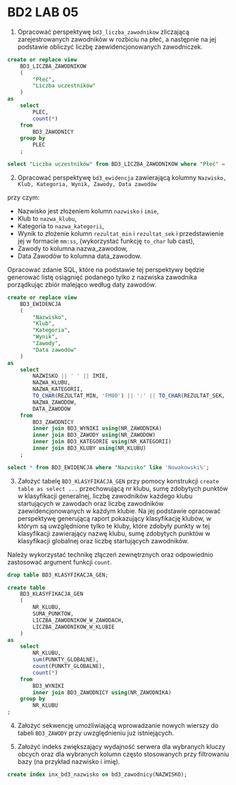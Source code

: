 # BD2 LAB 05

1. Opracować perspektywę `bd3_liczba_zawodnikow` zliczającą zarejestrowanych zawodników
w rozbiciu na płeć, a następnie na jej podstawie obliczyć liczbę zaewidencjonowanych
zawodniczek.

```sql
create or replace view 
    BD3_LICZBA_ZAWODNIKOW 
    (
        "Płeć", 
        "Liczba uczestników"
    ) 
as
    select 
        PLEC, 
        count(*)
    from
        BD3_ZAWODNICY
    group by
        PLEC
    ;

select "Liczba uczestników" from BD3_LICZBA_ZAWODNIKOW where "Płeć" = 'K';
```

2. Opracować perspektywę `bd3_ewidencja` zawierającą kolumny `Nazwisko, Klub, Kategoria, Wynik, Zawody, Data zawodów`

przy czym:
* Nazwisko jest złożeniem kolumn `nazwisko` i `imie`, 
* Klub to `nazwa_klubu`, 
* Kategoria to `nazwa_kategorii`, 
* Wynik to złożenie kolumn `rezultat_min` i `rezultat_sek` i przedstawienie jej w formacie `mm:ss`, (wykorzystać funkcję `to_char` lub cast), 
* Zawody to kolumna nazwa_zawodow, 
* Data Zawodów to kolumna data_zawodow.
  
Opracować zdanie SQL, które na podstawie tej perspektywy będzie generować listę osiągnięć
podanego tylko z nazwiska zawodnika porządkując zbiór malejąco według daty zawodów.

```sql
create or replace view
    BD3_EWIDENCJA
    (
        "Nazwisko",
        "Klub",
        "Kategoria",
        "Wynik",
        "Zawody",
        "Data zawodów"
    )
as
    select 
        NAZWISKO || ' ' || IMIE, 
        NAZWA_KLUBU, 
        NAZWA_KATEGORII, 
        TO_CHAR(REZULTAT_MIN, 'FM00') || ':' || TO_CHAR(REZULTAT_SEK, 'FM00'),
        NAZWA_ZAWODOW,
        DATA_ZAWODOW
    from
        BD3_ZAWODNICY
        inner join BD3_WYNIKI using(NR_ZAWODNIKA)
        inner join BD3_ZAWODY using(NR_ZAWODOW)
        inner join BD3_KATEGORIE using(NR_KATEGORII)
        inner join BD3_KLUBY using(NR_KLUBU)
    ;

select * from BD3_EWIDENCJA where "Nazwisko" like 'Nowakowski%';
```

3. Założyć tabelę `BD3_KLASYFIKACJA_GEN` przy pomocy konstrukcji `create table as select ...` przechowującą nr klubu, sumę zdobytych punktów w klasyfikacji generalnej, liczbę zawodników każdego klubu startujących w zawodach oraz liczbę zawodników zaewidencjonowanych w każdym klubie. Na jej podstawie opracować perspektywę generującą raport pokazujący klasyfikację klubów, w którym są uwzględnione tylko te kluby, które zdobyły punkty w tej klasyfikacji zawierający nazwę klubu, sumę zdobytych punktów w klasyfikacji globalnej oraz liczbę startujących zawodników.

Należy wykorzystać technikę złączeń zewnętrznych oraz odpowiednio zastosować argument funkcji `count`.

```sql
drop table BD3_KLASYFIKACJA_GEN;

create table 
    BD3_KLASYFIKACJA_GEN 
    (
        NR_KLUBU,
        SUMA_PUNKTOW,
        LICZBA_ZAWODNIKOW_W_ZAWODACH,
        LICZBA_ZAWODNIKOW_W_KLUBIE
    )
as 
    select
        NR_KLUBU,
        sum(PUNKTY_GLOBALNE),
        count(PUNKTY_GLOBALNE),
        count(*)
    from
        BD3_WYNIKI
        inner join BD3_ZAWODNICY using(NR_ZAWODNIKA)
    group by
        NR_KLUBU
;
```

4. Założyć sekwencję umożliwiającą wprowadzanie nowych wierszy do tabeli `BD3_ZAWODY` przy uwzględnieniu już istniejących.

5. Założyć indeks zwiększający wydajność serwera dla wybranych kluczy obcych oraz dla wybranych kolumn często stosowanych przy filtrowaniu bazy (na przykład nazwisko i imię).

```sql
create index inx_bd3_nazwisko on bd3_zawodnicy(NAZWISKO);
```